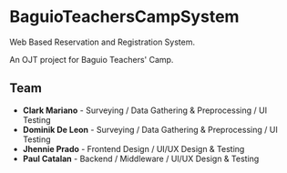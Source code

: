 # BaguioTeachersCampSystem
<p>Web Based Reservation and Registration System.</p>
<p>An OJT project for Baguio Teachers' Camp.</p>

<h2>Team</h2>
<ul>
  <li><b>Clark Mariano</b> - Surveying / Data Gathering & Preprocessing / UI Testing</li>
  <li><b>Dominik De Leon</b> - Surveying / Data Gathering & Preprocessing / UI Testing</li>
  <li><b>Jhennie Prado</b> - Frontend Design / UI/UX Design & Testing</li>
  <li><b>Paul Catalan</b> - Backend / Middleware / UI/UX Design & Testing</li> 
 </ul>
